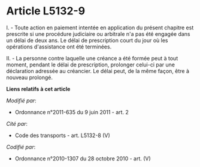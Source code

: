 # Article L5132-9

I. - Toute action en paiement intentée en application du présent chapitre est prescrite si une procédure judiciaire ou
arbitrale n'a pas été engagée dans un délai de deux ans. Le délai de prescription court du jour où les opérations
d'assistance ont été terminées. 

II. - La personne contre laquelle une créance a été formée peut à tout moment, pendant le délai de prescription, prolonger
celui-ci par une déclaration adressée au créancier. Le délai peut, de la même façon, être à nouveau prolongé.

**Liens relatifs à cet article**

_Modifié par_:

  - Ordonnance n°2011-635 du 9 juin 2011 - art. 2

_Cité par_:

  - Code des transports - art. L5132-8 (V)

_Codifié par_:

  - Ordonnance n°2010-1307 du 28 octobre 2010 - art. (V)
